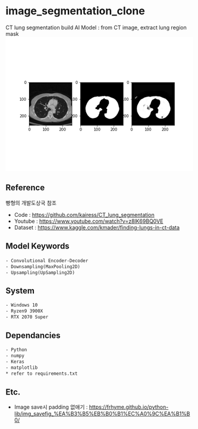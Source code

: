 # image_segmentation_clone

CT lung segmentation
build AI Model : from CT image, extract lung region mask
![result_img0.png](https://github.com/yhhyunn/image_segmentation_clone/raw/master/result_img0.png)

## Reference

빵형의 개발도상국 참조

- Code : https://github.com/kairess/CT_lung_segmentation
- Youtube : https://www.youtube.com/watch?v=z8lK69BQ0VE
- Dataset : https://www.kaggle.com/kmader/finding-lungs-in-ct-data

## Model Keywords

    - Convolutional Encoder-Decoder
    - Downsampling(MaxPooling2D)
    - Upsampling(UpSampling2D)

## System

    - Windows 10
    - Ryzen9 3900X
    - RTX 2070 Super

## Dependancies

    - Python
    - numpy
    - Keras
    - matplotlib
    * refer to requirements.txt

## Etc.

- Image save시 padding 없애기 : https://frhyme.github.io/python-lib/img_savefig_%EA%B3%B5%EB%B0%B1%EC%A0%9C%EA%B1%B0/
